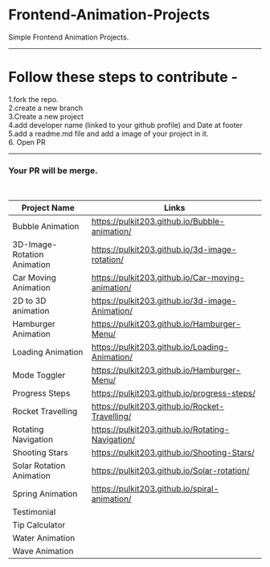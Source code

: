 # Frontend-Animation-Projects

Simple Frontend Animation Projects.

---

# Follow these steps to contribute -

1.fork the repo.
<br/>
2.create a new branch
<br/>
3.Create a new project
<br/>
4.add developer name (linked to your github profile) and Date at footer
<br/>
5.add a readme.md file and add a image of your project in it.
<br/> 6. Open PR
<br/>

---

### Your PR will be merge.

<br/>

| Project Name                | Links                                             |
| --------------------------- | ------------------------------------------------- |
| Bubble Animation            | https://pulkit203.github.io/Bubble-animation/     |
| 3D-Image-Rotation Animation | https://pulkit203.github.io/3d-image-rotation/    |
| Car Moving Animation        | https://pulkit203.github.io/Car-moving-animation/ |
| 2D to 3D animation          | https://pulkit203.github.io/3d-image-Animation/   |
| Hamburger Animation         | https://pulkit203.github.io/Hamburger-Menu/       |
| Loading Animation           | https://pulkit203.github.io/Loading-Animation/    |
| Mode Toggler                | https://pulkit203.github.io/Hamburger-Menu/       |
| Progress Steps              | https://pulkit203.github.io/progress-steps/       |
| Rocket Travelling           | https://pulkit203.github.io/Rocket-Travelling/    |
| Rotating Navigation         | https://pulkit203.github.io/Rotating-Navigation/  |
| Shooting Stars              | https://pulkit203.github.io/Shooting-Stars/       |
| Solar Rotation Animation    | https://pulkit203.github.io/Solar-rotation/       |
| Spring Animation            | https://pulkit203.github.io/spiral-animation/     |
| Testimonial                 |                                                   |
| Tip Calculator              |                                                   |
| Water Animation             |                                                   |
| Wave Animation              |                                                   |
